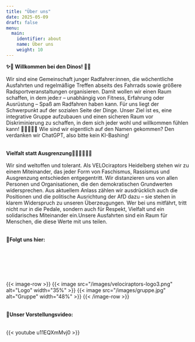 ```yaml
---
title: "Über uns"
date: 2025-05-09
draft: false
menu:
  main:
    identifier: about
    name: Über uns
    weight: 10
---
```


**✨🦕 Willkommen bei den Dinos! 🦖✨**  
<div style="margin-top: 1.0rem;"></div>
Wir sind eine Gemeinschaft junger Radfahrer:innen, die wöchentliche Ausfahrten und regelmäßige Treffen abseits des Fahrrads sowie größere Radsportveranstaltungen organisieren. Damit wollen wir einen Raum schaffen, in dem jede:r – unabhängig von Fitness, Erfahrung oder Ausrüstung – Spaß am Radfahren haben kann. Für uns liegt der Schwerpunkt auf der sozialen Seite der Dinge. Unser Ziel ist es, eine integrative Gruppe aufzubauen und einen sicheren Raum vor Diskriminierung zu schaffen, in dem sich jeder wohl und willkommen fühlen kann! 🚴‍♀️🚴‍♂️🚴 Wie sind wir eigentlich auf den Namen gekommen?  Den verdanken wir ChatGPT, also bitte kein KI-Bashing!
<div style="margin-top: 2.0rem;"></div>

**Vielfalt statt Ausgrenzung✊🏻✊🏽✊🏿**     
<div style="margin-top: 1.0rem;"></div>
Wir sind weltoffen und tolerant. Als VELOciraptors Heidelberg stehen wir zu einem Miteinander, das jeder Form von Faschismus, Rassismus und Ausgrenzung entschieden entgegentritt. Wir distanzieren uns von allen Personen und Organisationen, die den demokratischen Grundwerten widersprechen. Aus aktuellem Anlass zählen wir ausdrücklich auch die Positionen und die politische Ausrichtung der AfD dazu – sie stehen in klarem Widerspruch zu unseren Überzeugungen. Wer bei uns mitfährt, tritt nicht nur in die Pedale, sondern auch für Respekt, Vielfalt und ein solidarisches Miteinander ein.Unsere Ausfahrten sind ein Raum für Menschen, die diese Werte mit uns teilen.
<div style="margin-top: 2.0rem;"></div>

**📸Folgt uns hier:**  
<div style="margin-top: 2.0rem;"></div>

<div style="display: flex; justify-content: space-between; gap: 0.5rem; align-items: center; width: 150px;">
  <a href="https://www.instagram.com/velociraptorsheidelberg/" target="_blank" rel="noopener">
    <span style="display: inline-block; width: 40px; height: 40px; background-image: url('/images/icons/instagram.png'); background-size: contain; background-repeat: no-repeat;"></span>
  </a>
  <a href="https://www.strava.com/clubs/1194781" target="_blank" rel="noopener">
    <span style="display: inline-block; width: 40px; height: 40px; background-image: url('/images/icons/strava.png'); background-size: contain; background-repeat: no-repeat;"></span>
  </a>
  <a href="https://chat.whatsapp.com/CcJK63CQQ4t40IJj1h1R6x" target="_blank" rel="noopener">
    <span style="display: inline-block; width: 40px; height: 40px; background-image: url('/images/icons/whatsapp.png'); background-size: contain; background-repeat: no-repeat;"></span>
  </a>
</div>

<div style="margin-top: 2.0rem;"></div>

{{< image-row >}}
  {{< image src="/images/velociraptors-logo3.png" alt="Logo" width="35%" >}}
  {{< image src="/images/gruppe.jpg" alt="Gruppe" width="48%" >}}
{{< /image-row >}}

<div style="margin-top: 2.0rem;"></div>

**🎥Unser Vorstellungsvideo:**  
<div style="margin-top: 2.0rem;"></div>
{{< youtube u11EQXmMvj0 >}}
